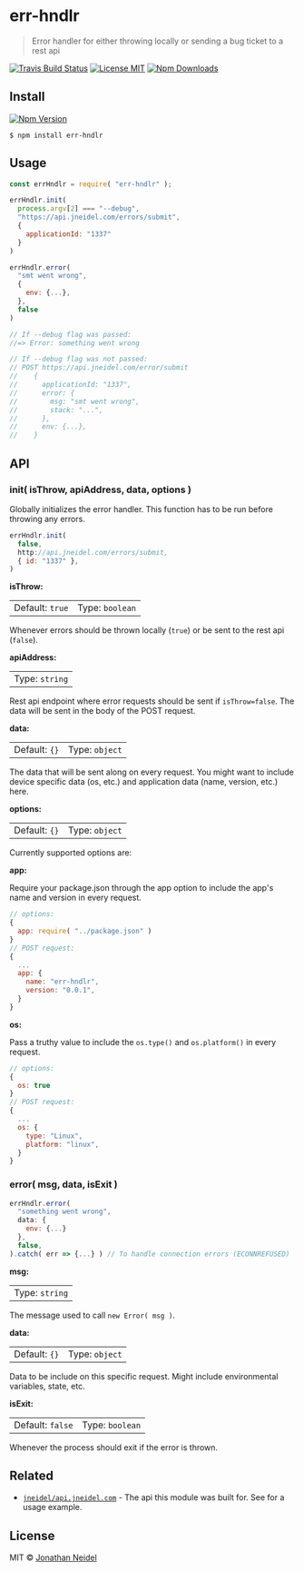 # err-hndlr

> Error handler for either throwing locally or sending a bug ticket to a rest api

[![Travis Build Status](https://img.shields.io/travis/jneidel/err-hndlr.svg?style=flat-square)](https://travis-ci.org/jneidel/err-hndlr)
[![License MIT](https://img.shields.io/badge/license-MIT-green.svg?style=flat-square)](https://github.com/jneidel/err-hndlr/blob/master/license)
[![Npm Downloads](https://img.shields.io/npm/dw/err-hndlr.svg?style=flat-square)](https://www.npmjs.com/package/err-hndlr)

## Install

[![Npm Version](https://img.shields.io/npm/v/err-hndlr.svg?style=flat-square)](https://www.npmjs.com/package/err-hndlr)

```
$ npm install err-hndlr
```

## Usage

```js
const errHndlr = require( "err-hndlr" );

errHndlr.init(
  process.argv[2] === "--debug",
  "https://api.jneidel.com/errors/submit",
  {
    applicationId: "1337"
  }
)

errHndlr.error(
  "smt went wrong",
  {
    env: {...},
  },
  false
)

// If --debug flag was passed:
//=> Error: something went wrong

// If --debug flag was not passed:
// POST https://api.jneidel.com/error/submit
//    {
//      applicationId: "1337",
//      error: {
//        msg: "smt went wrong",
//        stack: "...",
//      },
//      env: {...},
//    }
```


## API

### init( isThrow, apiAddress, data, options )

Globally initializes the error handler. This function has to be run before throwing any errors.

```js
errHndlr.init(
  false,
  http://api.jneidel.com/errors/submit,
  { id: "1337" },
)
```

**isThrow:**

<table><tr>
  <td>Default: <code>true</code></td>
  <td>Type: <code>boolean</code></td>
</tr></table>

Whenever errors should be thrown locally (`true`) or be sent to the rest api (`false`).

**apiAddress:**

<table><tr>
  <td>Type: <code>string</code></td>
</tr></table>

Rest api endpoint where error requests should be sent if `isThrow=false`. The data will be sent in the body of the POST request.

**data:**

<table><tr>
  <td>Default: <code>{}</code></td>
  <td>Type: <code>object</code></td>
</tr></table>

The data that will be sent along on every request. You might want to include device specific data (os, etc.) and application data (name, version, etc.) here.

**options:**

<table><tr>
  <td>Default: <code>{}</code></td>
  <td>Type: <code>object</code></td>
</tr></table>

Currently supported options are:

**app:**

Require your package.json through the app option to include the app's name and version in every request.

```js
// options:
{
  app: require( "../package.json" )
}
// POST request:
{
  ...
  app: {
    name: "err-hndlr",
    version: "0.0.1",
  }
}
```

**os:**

Pass a truthy value to include the `os.type()` and `os.platform()` in every request.

```js
// options:
{
  os: true
}
// POST request:
{
  ...
  os: {
    type: "Linux",
    platform: "linux",
  }
}
```

### error( msg, data, isExit )

```js
errHndlr.error(
  "something went wrong",
  data: {
    env: {...}
  },
  false,
).catch( err => {...} ) // To handle connection errors (ECONNREFUSED)
```

**msg:**

<table><tr>
  <td>Type: <code>string</code></td>
</tr></table>

The message used to call `new Error( msg )`.

**data:**

<table><tr>
  <td>Default: <code>{}</code></td>
  <td>Type: <code>object</code></td>
</tr></table>

Data to be include on this specific request. Might include environmental variables, state, etc.

**isExit:**

<table><tr>
  <td>Default: <code>false<code></td>
  <td>Type: <code>boolean</code></td>
</tr></table>

Whenever the process should exit if the error is thrown.

## Related

- [`jneidel/api.jneidel.com`](https://github.com/jneidel/api.jneidel.com) - The api this module was built for. See for a usage example.

## License

MIT © [Jonathan Neidel](https://jneidel.com)

